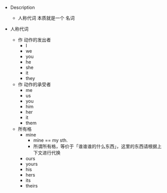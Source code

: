 ---
---

- Description
    - 人称代词 本质就是一个 名词

- 人称代词
    - 作 动作的发出者
        - I
        - we
        - you
        - he
        - she
        - it
        - they
    - 作 动作的承受者
        - me
        - us
        - you
        - him
        - her
        - it
        - them
    - 所有格
        - mine
            - mine == my sth.
            - 所谓所有格，等价于「谁谁谁的什么东西」，这里的东西请根据上下文进行代换
        - ours
        - yours
        - his
        - hers
        - its
        - theirs
